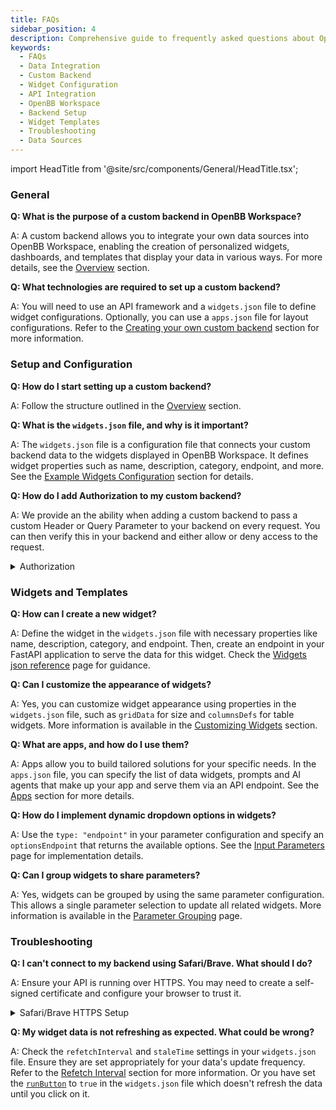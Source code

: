 ```yaml
---
title: FAQs
sidebar_position: 4
description: Comprehensive guide to frequently asked questions about OpenBB Workspace data integration, custom backend setup, widget configuration, and troubleshooting common issues.
keywords:
  - FAQs
  - Data Integration
  - Custom Backend
  - Widget Configuration
  - API Integration
  - OpenBB Workspace
  - Backend Setup
  - Widget Templates
  - Troubleshooting
  - Data Sources
---
```

import HeadTitle from '@site/src/components/General/HeadTitle.tsx';

<HeadTitle title="FAQs | OpenBB Workspace Docs" />

### General

**Q: What is the purpose of a custom backend in OpenBB Workspace?**

A: A custom backend allows you to integrate your own data sources into OpenBB Workspace, enabling the creation of personalized widgets, dashboards, and templates that display your data in various ways. For more details, see the [Overview](/workspace/data-integration#1-create-the-api-server) section.

**Q: What technologies are required to set up a custom backend?**

A: You will need to use an API framework and a `widgets.json` file to define widget configurations. Optionally, you can use a `apps.json` file for layout configurations. Refer to the [Creating your own custom backend](/workspace/data-widgets) section for more information.

### Setup and Configuration

**Q: How do I start setting up a custom backend?**

A: Follow the structure outlined in the [Overview](/workspace/data-integration#getting-started-hello-world-example) section.

**Q: What is the `widgets.json` file, and why is it important?**

A: The `widgets.json` file is a configuration file that connects your custom backend data to the widgets displayed in OpenBB Workspace. It defines widget properties such as name, description, category, endpoint, and more. See the [Example Widgets Configuration](/workspace/widgets-json-reference#example-widgets-json) section for details.

**Q: How do I add Authorization to my custom backend?**

A: We provide an the ability when adding a custom backend to pass a custom Header or Query Parameter to your backend on every request. You can then verify this in your backend and either allow or deny access to the request.

<details>
<summary mdxType="summary">Authorization</summary>

<div style={{display: 'flex', justifyContent: 'left'}}>
  <img className="pro-border-gradient" width="600" alt="folder" src="https://openbb-assets.s3.us-east-1.amazonaws.com/docs/pro/authorization.png" />
</div>
</details>

### Widgets and Templates

**Q: How can I create a new widget?**

A: Define the widget in the `widgets.json` file with necessary properties like name, description, category, and endpoint. Then, create an endpoint in your FastAPI application to serve the data for this widget. Check the [Widgets json reference](/workspace/widgets-json-reference) page for guidance.

**Q: Can I customize the appearance of widgets?**

A: Yes, you can customize widget appearance using properties in the `widgets.json` file, such as `gridData` for size and `columnsDefs` for table widgets. More information is available in the [Customizing Widgets](/workspace/widgets-json-reference) section.

**Q: What are apps, and how do I use them?**

A: Apps allow you to build tailored solutions for your specific needs. In the `apps.json` file, you can specify the list of data widgets, prompts and AI agents that make up your app and serve them via an API endpoint. See the [Apps](/workspace/apps) section for more details.

**Q: How do I implement dynamic dropdown options in widgets?**

A: Use the `type: "endpoint"` in your parameter configuration and specify an `optionsEndpoint` that returns the available options. See the [Input Parameters](/workspace/widget-parameters/advanced-dropdown) page for implementation details.

**Q: Can I group widgets to share parameters?**

A: Yes, widgets can be grouped by using the same parameter configuration. This allows a single parameter selection to update all related widgets. More information is available in the [Parameter Grouping](/workspace/widget-parameters/parameter-grouping) page.

### Troubleshooting

**Q: I can't connect to my backend using Safari/Brave. What should I do?**

A: Ensure your API is running over HTTPS. You may need to create a self-signed certificate and configure your browser to trust it.

<details>
<summary mdxType="summary">Safari/Brave HTTPS Setup</summary>

OpenBB Platform API Over HTTPS

To run the API over the HTTPS protocol, you must first create a self-signed certificate and the associated key. After steps 1 & 2 above, you can generate the files by entering this to the command line:

```sh
openssl req -x509 -days 3650 -out localhost.crt -keyout localhost.key   -newkey rsa:4096 -nodes -sha256   -subj '/CN=localhost' -extensions EXT -config <( \
   printf "[dn]\nCN=localhost\n[req]\ndistinguished_name = dn\n[EXT]\nsubjectAltName=DNS:localhost\nkeyUsage=digitalSignature\nextendedKeyUsage=serverAuth")
```

Two files will be created, in the current working directory, that are passed as keyword arguments to the `openbb-api` entry point.

```sh
openbb-api --ssl_keyfile localhost.key --ssl_certfile localhost.crt
```

**Note**: Adjust the command to include the full path to the file if the current working directory is not where they are located.

The certificate - `localhost.crt` - will need to be added to system's trust store. The process for this will depend on the operating system and the user account privilege.

A quick solution is to visit the server's URL, show the details of the warning, and choose to continue anyways.

Contact the system administrator if you are using a work device and require additional permissions to complete the configuration.

![This Connection Is Not Private](https://in.norton.com/content/dam/blogs/images/norton/am/this_connection_not_is_private.png)

</details>

**Q: My widget data is not refreshing as expected. What could be wrong?**

A: Check the `refetchInterval` and `staleTime` settings in your `widgets.json` file. Ensure they are set appropriately for your data's update frequency. Refer to the [Refetch Interval](/workspace/widget-configuration/refetch-interval) section for more information. Or you have set the [`runButton`](/workspace/widget-configuration/run-button) to `true` in the `widgets.json` file which doesn't refresh the data until you click on it.

